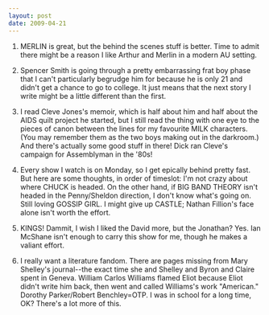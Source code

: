 ```yaml
---
layout: post
date: 2009-04-21
--- 
```


1. MERLIN is great, but the behind the scenes stuff is better. Time to admit there might be a reason I like Arthur and Merlin in a modern AU setting.

2. Spencer Smith is going through a pretty embarrassing frat boy phase that I can't particularly begrudge him for because he is only 21 and didn't get a chance to go to college. It just means that the next story I write might be a little different than the first.

3. I read Cleve Jones's memoir, which is half about him and half about the AIDS quilt project he started, but I still read the thing with one eye to the pieces of canon between the lines for my favourite MILK characters. (You may remember them as the two boys making out in the darkroom.) And there's actually some good stuff in there! Dick ran Cleve's campaign for Assemblyman in the '80s!

4. Every show I watch is on Monday, so I get epically behind pretty fast. But here are some thoughts, in order of timeslot: I'm not crazy about where CHUCK is headed. On the other hand, if BIG BAND THEORY isn't headed in the Penny/Sheldon direction, I don't know what's going on. Still loving GOSSIP GIRL. I might give up CASTLE; Nathan Fillion's face alone isn't worth the effort.

5. KINGS! Dammit, I wish I liked the David more, but the Jonathan? Yes. Ian McShane isn't enough to carry this show for me, though he makes a valiant effort.

6. I really want a literature fandom. There are pages missing from Mary Shelley's journal--the exact time she and Shelley and Byron and Claire spent in Geneva. William Carlos Williams flamed Eliot because Eliot didn't write him back, then went and called Williams's work "American." Dorothy Parker/Robert Benchley=OTP. I was in school for a long time, OK? There's a lot more of this.
